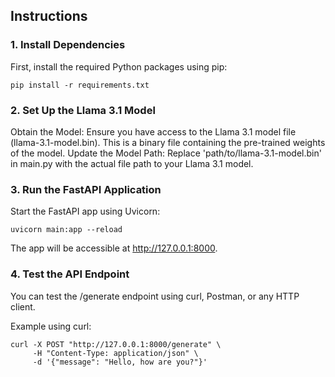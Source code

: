 
## Instructions
### 1. Install Dependencies
First, install the required Python packages using pip:

```
pip install -r requirements.txt
```
### 2. Set Up the Llama 3.1 Model
Obtain the Model: Ensure you have access to the Llama 3.1 model file (llama-3.1-model.bin). This is a binary file containing the pre-trained weights of the model.
Update the Model Path: Replace 'path/to/llama-3.1-model.bin' in main.py with the actual file path to your Llama 3.1 model.
### 3. Run the FastAPI Application
Start the FastAPI app using Uvicorn:
```
uvicorn main:app --reload
```
The app will be accessible at http://127.0.0.1:8000.

### 4. Test the API Endpoint
You can test the /generate endpoint using curl, Postman, or any HTTP client.

Example using curl:
```
curl -X POST "http://127.0.0.1:8000/generate" \
     -H "Content-Type: application/json" \
     -d '{"message": "Hello, how are you?"}'
```